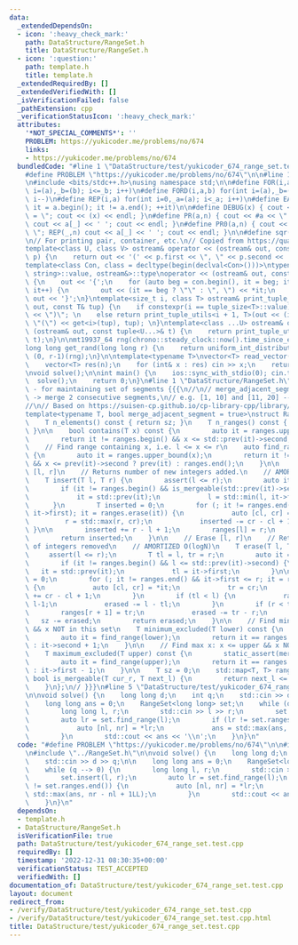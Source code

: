 ```yaml
---
data:
  _extendedDependsOn:
  - icon: ':heavy_check_mark:'
    path: DataStructure/RangeSet.h
    title: DataStructure/RangeSet.h
  - icon: ':question:'
    path: template.h
    title: template.h
  _extendedRequiredBy: []
  _extendedVerifiedWith: []
  _isVerificationFailed: false
  _pathExtension: cpp
  _verificationStatusIcon: ':heavy_check_mark:'
  attributes:
    '*NOT_SPECIAL_COMMENTS*': ''
    PROBLEM: https://yukicoder.me/problems/no/674
    links:
    - https://yukicoder.me/problems/no/674
  bundledCode: "#line 1 \"DataStructure/test/yukicoder_674_range_set.test.cpp\"\n\
    #define PROBLEM \"https://yukicoder.me/problems/no/674\"\n\n#line 1 \"template.h\"\
    \n#include <bits/stdc++.h>\nusing namespace std;\n\n#define FOR(i,a,b) for(int\
    \ i=(a),_b=(b); i<=_b; i++)\n#define FORD(i,a,b) for(int i=(a),_b=(b); i>=_b;\
    \ i--)\n#define REP(i,a) for(int i=0,_a=(a); i<_a; i++)\n#define EACH(it,a) for(__typeof(a.begin())\
    \ it = a.begin(); it != a.end(); ++it)\n\n#define DEBUG(x) { cout << #x << \"\
    \ = \"; cout << (x) << endl; }\n#define PR(a,n) { cout << #a << \" = \"; FOR(_,1,n)\
    \ cout << a[_] << ' '; cout << endl; }\n#define PR0(a,n) { cout << #a << \" =\
    \ \"; REP(_,n) cout << a[_] << ' '; cout << endl; }\n\n#define sqr(x) ((x) * (x))\n\
    \n// For printing pair, container, etc.\n// Copied from https://quangloc99.github.io/2021/07/30/my-CP-debugging-template.html\n\
    template<class U, class V> ostream& operator << (ostream& out, const pair<U, V>&\
    \ p) {\n    return out << '(' << p.first << \", \" << p.second << ')';\n}\n\n\
    template<class Con, class = decltype(begin(declval<Con>()))>\ntypename enable_if<!is_same<Con,\
    \ string>::value, ostream&>::type\noperator << (ostream& out, const Con& con)\
    \ {\n    out << '{';\n    for (auto beg = con.begin(), it = beg; it != con.end();\
    \ it++) {\n        out << (it == beg ? \"\" : \", \") << *it;\n    }\n    return\
    \ out << '}';\n}\ntemplate<size_t i, class T> ostream& print_tuple_utils(ostream&\
    \ out, const T& tup) {\n    if constexpr(i == tuple_size<T>::value) return out\
    \ << \")\"; \n    else return print_tuple_utils<i + 1, T>(out << (i ? \", \" :\
    \ \"(\") << get<i>(tup), tup); \n}\ntemplate<class ...U> ostream& operator <<\
    \ (ostream& out, const tuple<U...>& t) {\n    return print_tuple_utils<0, tuple<U...>>(out,\
    \ t);\n}\n\nmt19937_64 rng(chrono::steady_clock::now().time_since_epoch().count());\n\
    long long get_rand(long long r) {\n    return uniform_int_distribution<long long>\
    \ (0, r-1)(rng);\n}\n\ntemplate<typename T>\nvector<T> read_vector(int n) {\n\
    \    vector<T> res(n);\n    for (int& x : res) cin >> x;\n    return res;\n}\n\
    \nvoid solve();\n\nint main() {\n    ios::sync_with_stdio(0); cin.tie(0);\n  \
    \  solve();\n    return 0;\n}\n#line 1 \"DataStructure/RangeSet.h\"\n// RangeSet\
    \ - for maintaining set of segments {{{\n//\n// merge_adjacent_segment = true\
    \ -> merge 2 consecutive segments,\n// e.g. [1, 10] and [11, 20] --> [1, 20]\n\
    //\n// Based on https://suisen-cp.github.io/cp-library-cpp/library/datastructure/util/range_set.hpp\n\
    template<typename T, bool merge_adjacent_segment = true>\nstruct RangeSet {\n\
    \    T n_elements() const { return sz; }\n    T n_ranges() const { return ranges.size();\
    \ }\n\n    bool contains(T x) const {\n        auto it = ranges.upper_bound(x);\n\
    \        return it != ranges.begin() && x <= std::prev(it)->second;\n    }\n\n\
    \    // Find range containing x, i.e. l <= x <= r\n    auto find_range(T x) const\
    \ {\n        auto it = ranges.upper_bound(x);\n        return it != ranges.begin()\
    \ && x <= prev(it)->second ? prev(it) : ranges.end();\n    }\n\n    // Insert\
    \ [l, r]\n    // Returns number of new integers added.\n    // AMORTIZED O(logN)\n\
    \    T insert(T l, T r) {\n        assert(l <= r);\n        auto it = ranges.upper_bound(l);\n\
    \        if (it != ranges.begin() && is_mergeable(std::prev(it)->second, l)) {\n\
    \            it = std::prev(it);\n            l = std::min(l, it->first);\n  \
    \      }\n        T inserted = 0;\n        for (; it != ranges.end() && is_mergeable(r,\
    \ it->first); it = ranges.erase(it)) {\n            auto [cl, cr] = *it;\n   \
    \         r = std::max(r, cr);\n            inserted -= cr - cl + 1;\n       \
    \ }\n\n        inserted += r - l + 1;\n        ranges[l] = r;\n        sz += inserted;\n\
    \        return inserted;\n    }\n\n    // Erase [l, r]\n    // Returns number\
    \ of integers removed\n    // AMORTIZED O(logN)\n    T erase(T l, T r) {\n   \
    \     assert(l <= r);\n        T tl = l, tr = r;\n        auto it = ranges.upper_bound(l);\n\
    \        if (it != ranges.begin() && l <= std::prev(it)->second) {\n         \
    \   it = std::prev(it);\n            tl = it->first;\n        }\n\n        T erased\
    \ = 0;\n        for (; it != ranges.end() && it->first <= r; it = ranges.erase(it))\
    \ {\n            auto [cl, cr] = *it;\n            tr = cr;\n            erased\
    \ += cr - cl + 1;\n        }\n        if (tl < l) {\n            ranges[tl] =\
    \ l-1;\n            erased -= l - tl;\n        }\n        if (r < tr) {\n    \
    \        ranges[r + 1] = tr;\n            erased -= tr - r;\n        }\n     \
    \   sz -= erased;\n        return erased;\n    }\n\n    // Find min x: x >= lower\
    \ && x NOT in this set\n    T minimum_excluded(T lower) const {\n        static_assert(merge_adjacent_segment);\n\
    \        auto it = find_range(lower);\n        return it == ranges.end() ? lower\
    \ : it->second + 1;\n    }\n\n    // Find max x: x <= upper && x NOT in this set\n\
    \    T maximum_excluded(T upper) const {\n        static_assert(merge_adjacent_segment);\n\
    \        auto it = find_range(upper);\n        return it == ranges.end() ? upper\
    \ : it->first - 1;\n    }\n\n    T sz = 0;\n    std::map<T, T> ranges;\n\n   \
    \ bool is_mergeable(T cur_r, T next_l) {\n        return next_l <= cur_r + merge_adjacent_segment;\n\
    \    }\n};\n// }}}\n#line 5 \"DataStructure/test/yukicoder_674_range_set.test.cpp\"\
    \n\nvoid solve() {\n    long long d;\n    int q;\n    std::cin >> d >> q;\n\n\
    \    long long ans = 0;\n    RangeSet<long long> set;\n    while (q --> 0) {\n\
    \        long long l, r;\n        std::cin >> l >> r;\n        set.insert(l, r);\n\
    \        auto lr = set.find_range(l);\n        if (lr != set.ranges.end()) {\n\
    \            auto [nl, nr] = *lr;\n            ans = std::max(ans, nr - nl + 1LL);\n\
    \        }\n        std::cout << ans << '\\n';\n    }\n}\n"
  code: "#define PROBLEM \"https://yukicoder.me/problems/no/674\"\n\n#include \"../../template.h\"\
    \n#include \"../RangeSet.h\"\n\nvoid solve() {\n    long long d;\n    int q;\n\
    \    std::cin >> d >> q;\n\n    long long ans = 0;\n    RangeSet<long long> set;\n\
    \    while (q --> 0) {\n        long long l, r;\n        std::cin >> l >> r;\n\
    \        set.insert(l, r);\n        auto lr = set.find_range(l);\n        if (lr\
    \ != set.ranges.end()) {\n            auto [nl, nr] = *lr;\n            ans =\
    \ std::max(ans, nr - nl + 1LL);\n        }\n        std::cout << ans << '\\n';\n\
    \    }\n}\n"
  dependsOn:
  - template.h
  - DataStructure/RangeSet.h
  isVerificationFile: true
  path: DataStructure/test/yukicoder_674_range_set.test.cpp
  requiredBy: []
  timestamp: '2022-12-31 08:30:35+00:00'
  verificationStatus: TEST_ACCEPTED
  verifiedWith: []
documentation_of: DataStructure/test/yukicoder_674_range_set.test.cpp
layout: document
redirect_from:
- /verify/DataStructure/test/yukicoder_674_range_set.test.cpp
- /verify/DataStructure/test/yukicoder_674_range_set.test.cpp.html
title: DataStructure/test/yukicoder_674_range_set.test.cpp
---
```

